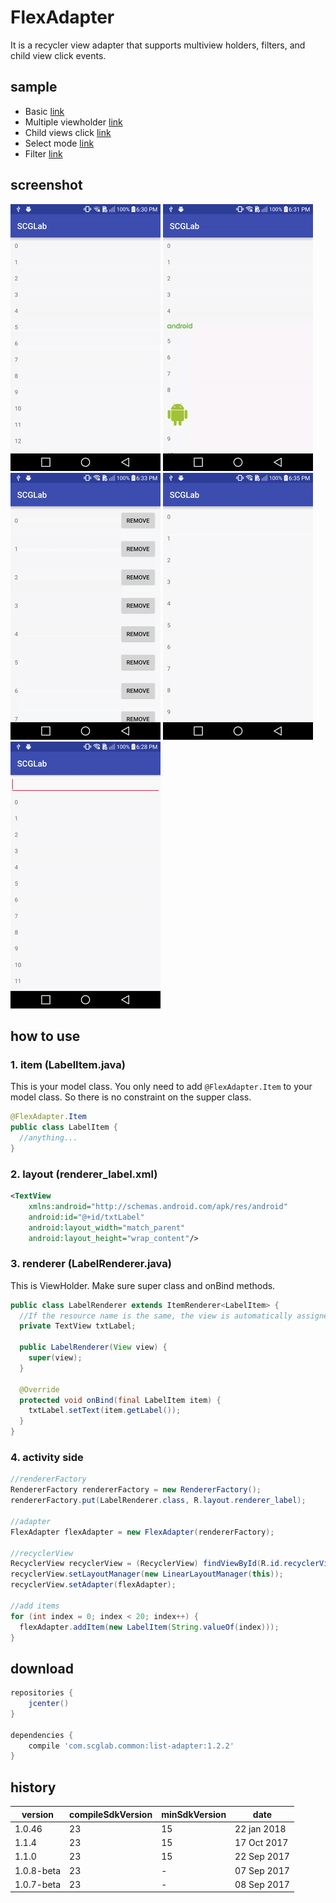 FlexAdapter
====================
It is a recycler view adapter that supports multiview holders, filters, and child view click events.

sample
------
* Basic [link](/sample/src/main/java/com/scglab/common/BaseSampleActivity.java)
* Multiple viewholder [link](/sample/src/main/java/com/scglab/common/MultipleTypeSampleActivity.java)
* Child views click [link](/sample/src/main/java/com/scglab/common/ItemClickSampleActivity.java)
* Select mode [link](/sample/src/main/java/com/scglab/common/SelectModeSampleActivity.java)
* Filter [link](/sample/src/main/java/com/scglab/common/FilterSampleActivity.java)

screenshot
---------------------
![](/demo/listadapter_base.gif) ![](/demo/listadapter_multiple.gif) ![](/demo/listadapter_click.gif) ![](/demo/listadapter_select.gif) ![](/demo/listadapter_search.gif) 

how to use
---------------------
### 1. item (LabelItem.java)
This is your model class. You only need to add `@FlexAdapter.Item` to your model class. So there is no constraint on the supper class.
```java
@FlexAdapter.Item
public class LabelItem {
  //anything...
}
```
### 2. layout (renderer_label.xml)
```xml
<TextView
    xmlns:android="http://schemas.android.com/apk/res/android"
    android:id="@+id/txtLabel"
    android:layout_width="match_parent"
    android:layout_height="wrap_content"/>
```
### 3. renderer (LabelRenderer.java)
This is ViewHolder. Make sure super class and onBind methods.
```java
public class LabelRenderer extends ItemRenderer<LabelItem> {
  //If the resource name is the same, the view is automatically assigned
  private TextView txtLabel;

  public LabelRenderer(View view) {
    super(view);
  }

  @Override
  protected void onBind(final LabelItem item) {
    txtLabel.setText(item.getLabel());
  }
}
```
### 4. activity side
```java
//rendererFactory
RendererFactory rendererFactory = new RendererFactory();
rendererFactory.put(LabelRenderer.class, R.layout.renderer_label);

//adapter
FlexAdapter flexAdapter = new FlexAdapter(rendererFactory);

//recyclerView
RecyclerView recyclerView = (RecyclerView) findViewById(R.id.recyclerView);
recyclerView.setLayoutManager(new LinearLayoutManager(this));
recyclerView.setAdapter(flexAdapter);

//add items
for (int index = 0; index < 20; index++) {
  flexAdapter.addItem(new LabelItem(String.valueOf(index)));
}
```
download
---------------------
```gradle
repositories {
    jcenter()
}

dependencies {
    compile 'com.scglab.common:list-adapter:1.2.2'
}
```
history
---------------------
| version | compileSdkVersion | minSdkVersion | date |
| ------ | ------ | ------ | ------ |
| 1.0.46 | 23 | 15 | 22 jan 2018 |
| 1.1.4 | 23 | 15 | 17 Oct 2017 |
| 1.1.0 | 23 | 15 | 22 Sep 2017 |
| 1.0.8-beta | 23 | - | 07 Sep 2017 |
| 1.0.7-beta | 23 | - | 08 Sep 2017 |